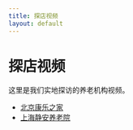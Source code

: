```yaml
---
title: 探店视频
layout: default
---
```


# 探店视频

这里是我们实地探访的养老机构视频。

- [北京康乐之家](/videos/beijing-kangle)
- [上海静安养老院](/videos/shanghai-jingan)
